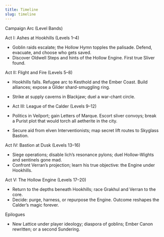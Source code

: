 ```yaml
---
title: Timeline
slug: timeline
---
```


Campaign Arc (Level Bands)

Act I: Ashes at Hookhills (Levels 1–4)
- Goblin raids escalate; the Hollow Hymn topples the palisade. Defend, evacuate, and choose who gets saved.
- Discover Oldwell Steps and hints of the Hollow Engine. First true Sliver found.

Act II: Flight and Fire (Levels 5–8)
- Hookhills falls. Refugee arc to Kesthold and the Ember Coast. Build alliances; expose a Gilder shard-smuggling ring.
- Strike at supply caverns in Blackjaw; duel a war-chant circle.

- Act III: League of the Calder (Levels 9–12)
- Politics in Veilport; gain Letters of Marque. Escort sliver convoys; break a Purist plot that would torch all aetherite in the city.
- Secure aid from elven Interventionists; map secret lift routes to Skyglass Bastion.

Act IV: Bastion at Dusk (Levels 13–16)
- Siege operations; disable lich’s resonance pylons; duel Hollow-Wights and sentinels gone mad.
- Confront Verran’s projection; learn his true objective: the Engine under Hookhills.

Act V: The Hollow Engine (Levels 17–20)
- Return to the depths beneath Hookhills; race Grakhul and Verran to the core.
- Decide: purge, harness, or repurpose the Engine. Outcome reshapes the Calder’s magic forever.

Epilogues
- New Lattice under player ideology; diaspora of goblins; Ember Canon rewritten; or a second Sundering.

